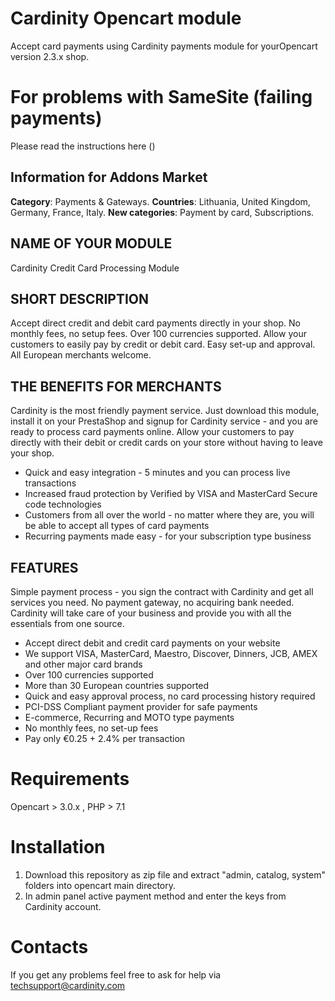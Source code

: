 # Cardinity Opencart module
Accept card payments using Cardinity payments module for yourOpencart version 2.3.x shop.
# For problems with SameSite (failing payments)
Please read the instructions here ()
## Information for Addons Market
**Category**: Payments & Gateways.
**Countries**: Lithuania, United Kingdom, Germany, France, Italy.
**New categories**: Payment by card, Subscriptions.
## NAME OF YOUR MODULE
Cardinity Credit Card Processing Module
## SHORT DESCRIPTION
Accept direct credit and debit card payments directly in your shop. No monthly fees, no setup fees. Over 100 currencies supported. Allow your customers to easily pay by credit or debit card. Easy set-up and approval. All European merchants welcome.
## THE BENEFITS FOR MERCHANTS
Cardinity is the most friendly payment service. Just download this module, install it on your PrestaShop and signup for Cardinity service - and you are ready to process card payments online. Allow your customers to pay directly with their debit or credit cards on your store without having to leave your shop.
* Quick and easy integration - 5 minutes and you can process live transactions
* Increased fraud protection by Verified by VISA and MasterCard Secure code technologies
* Customers from all over the world - no matter where they are, you will be able to accept all types of card payments
* Recurring payments made easy - for your subscription type business
## FEATURES
Simple payment process - you sign the contract with Cardinity and get all services you need. No payment gateway, no acquiring bank needed. Cardinity will take care of your business and provide you with all the essentials from one source.
* Accept direct debit and credit card payments on your website
* We support VISA, MasterCard, Maestro, Discover, Dinners, JCB, AMEX and other major card brands
* Over 100 currencies supported
* More than 30 European countries supported
* Quick and easy approval process, no card processing history required
* PCI-DSS Compliant payment provider for safe payments
* E-commerce, Recurring and MOTO type payments
* No monthly fees, no set-up fees
* Pay only €0.25 + 2.4% per transaction
# Requirements
Opencart > 3.0.x , PHP > 7.1
# Installation
1. Download this repository as zip file and extract "admin, catalog, system" folders into opencart main directory.
2. In admin panel active payment method and enter the keys from Cardinity account.
# Contacts
If you get any problems feel free to ask for help via <a href="mailto:techsupport@cardinity.com">techsupport@cardinity.com</a>